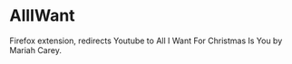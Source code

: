 # AllIWant
 Firefox extension, redirects Youtube to All I Want For Christmas Is You by Mariah Carey.
